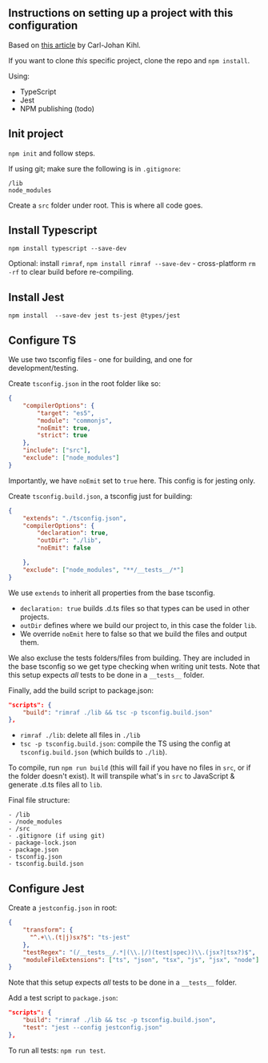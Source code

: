 ## Instructions on setting up a project with this configuration
Based on [this article](https://itnext.io/step-by-step-building-and-publishing-an-npm-typescript-package-44fe7164964c) by Carl-Johan Kihl.

If you want to clone *this* specific project, clone the repo and `npm install`.

Using: 
- TypeScript
- Jest
- NPM publishing (todo)

## Init project
`npm init` and follow steps.

If using git; make sure the following is in `.gitignore`:
```
/lib
node_modules
```

Create a `src` folder under root. This is where all code goes.

## Install Typescript

`npm install typescript --save-dev`

Optional: install `rimraf`, `npm install rimraf --save-dev` - cross-platform `rm -rf` to clear build before re-compiling.

## Install Jest

`npm install  --save-dev jest ts-jest @types/jest`

## Configure TS

We use two tsconfig files - one for building, and one for development/testing.

Create `tsconfig.json` in the root folder like so:

```json
{
    "compilerOptions": {
        "target": "es5",
        "module": "commonjs",
        "noEmit": true,
        "strict": true
    },
    "include": ["src"],
    "exclude": ["node_modules"]
}
```

Importantly, we have `noEmit` set to `true` here. This config is for jesting only.

Create `tsconfig.build.json`, a tsconfig just for building:

```json
{
    "extends": "./tsconfig.json",
    "compilerOptions": {
        "declaration": true,
        "outDir": "./lib",
        "noEmit": false

    },
    "exclude": ["node_modules", "**/__tests__/*"]
}
```
We use `extends` to inherit all properties from the base tsconfig.

- `declaration: true` builds .d.ts files so that types can be used in other projects.
- `outDir` defines where we build our project to, in this case the folder `lib`.
- We override `noEmit` here to false so that we build the files and output them.

We also excluse the tests folders/files from building. They are included in the base tsconfig so we get type checking when writing unit tests. Note that this setup expects *all* tests to be done in a `__tests__` folder.

Finally, add the build script to package.json:
```json
"scripts": {
    "build": "rimraf ./lib && tsc -p tsconfig.build.json"
},
```
- `rimraf ./lib`: delete all files in `./lib`
- `tsc -p tsconfig.build.json`: compile the TS using the config at `tsconfig.build.json` (which builds to `./lib`).

To compile, run `npm run build` (this will fail if you have no files in `src`, or if the folder doesn't exist). It will transpile what's in `src` to JavaScript & generate .d.ts files all to `lib`.

Final file structure:
```
- /lib
- /node_modules
- /src
- .gitignore (if using git)
- package-lock.json
- package.json
- tsconfig.json
- tsconfig.build.json
```

## Configure Jest

Create a `jestconfig.json` in root:
```json
{
    "transform": {
      "^.+\\.(t|j)sx?$": "ts-jest"
    },
    "testRegex": "(/__tests__/.*|(\\.|/)(test|spec))\\.(jsx?|tsx?)$",
    "moduleFileExtensions": ["ts", "json", "tsx", "js", "jsx", "node"]
}
```
Note that this setup expects *all* tests to be done in a `__tests__` folder.

Add a test script to `package.json`:
```json
"scripts": {
    "build": "rimraf ./lib && tsc -p tsconfig.build.json",
    "test": "jest --config jestconfig.json"
},
```

To run all tests: `npm run test`.
